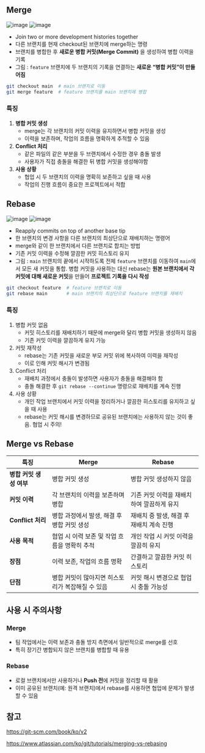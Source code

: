## Merge

![image](https://github.com/user-attachments/assets/00e756fa-3f30-4b0c-a57d-83f5cd64f070)
![image](https://github.com/user-attachments/assets/23b79710-b2d7-4da6-bc76-331eb0e6e569)

- Join two or more development histories together
- 다른 브랜치를 현재 checkout된 브랜치에 merge하는 명령
- 브랜치를 병합한 후 **새로운 병합 커밋(Merge Commit)** 을 생성하여 병합 이력을 기록
- 그림 : `feature` 브랜치에 두 브랜치의 기록을 연결하는 **새로운 “병합 커밋”이 만들어짐**

```bash
git checkout main  # main 브랜치로 이동
git merge feature  # feature 브랜치를 main 브랜치에 병합
```

### 특징

1. **병합 커밋 생성**
    - merge는 각 브랜치의 커밋 이력을 유지하면서 병합 커밋을 생성
    - 이력을 보존하며, 작업의 흐름을 명확하게 추적할 수 있음
2. **Conflict 처리**
    - 같은 파일의 같은 부분을 두 브랜치에서 수정한 경우 충돌 발생
    - 사용자가 직접 충돌을 해결한 뒤 병합 커밋을 생성해야함
3. **사용 상황**
    - 협업 시 두 브랜치의 이력을 명확히 보존하고 싶을 때 사용
    - 작업의 진행 흐름이 중요한 프로젝트에서 적합

## Rebase

![image](https://github.com/user-attachments/assets/a4a90f46-2e5d-472e-8079-cc7ae5baae27)
![image](https://github.com/user-attachments/assets/27428844-eab2-4d9b-8c6f-9d40c169ddc4)


- Reapply commits on top of another base tip
- 한 브랜치의 변경 사항을 다른 브랜치의 최상단으로 재배치하는 명령어
- merge와 같이 한 브랜치에서 다른 브랜치로 합치는 방법
- 기존 커밋 이력을 수정해 깔끔한 커밋 히스토리 유지
- 그림 : `main` 브랜치의 끝에서 시작하도록 전체 `feature` 브랜치를 이동하여 `main`에서 모든 새 커밋을 통합. 병합 커밋을 사용하는 대신 rebase는 **원본 브랜치에서 각 커밋에 대해 새로운 커밋**을 만들어 **프로젝트 기록을 다시 작성**

```bash
git checkout feature  # feature 브랜치로 이동
git rebase main       # main 브랜치의 최상단으로 feature 브랜치를 재배치
```

### 특징

1. 병합 커밋 없음
    - 커밋 히스토리를 재배치하기 때문에 merge와 달리 병합 커밋을 생성하지 않음
    - 기존 커밋 이력을 깔끔하게 유지 가능
2. 커밋 재작성
    - rebase는 기존 커밋을 새로운 부모 커밋 위에 복사하여 이력을 재작성
    - 이로 인해 커밋 해시가 변경됨
3. Conflict 처리
    - 재배치 과정에서 충돌이 발생하면 사용자가 충돌을 해결해야 함
    - 충돌 해결한 후 `git rebase --continue` 명령으로 재배치를 계속 진행
4. 사용 상황
    - 개인 작업 브랜치에서 커밋 이력을 정리하거나 깔끔한 히스토리를 유지하고 싶을 때 사용
    - rebase는 커밋 해시를 변경하므로 공유된 브랜치에는 사용하지 않는 것이 좋음. 협업 시 주의!

## **Merge vs Rebase**

| **특징** | **Merge** | **Rebase** |
| --- | --- | --- |
| **병합 커밋 생성 여부** | 병합 커밋 생성 | 병합 커밋 생성하지 않음 |
| **커밋 이력** | 각 브랜치의 이력을 보존하며 병합 | 기존 커밋 이력을 재배치하여 깔끔하게 유지 |
| **Conflict 처리** | 병합 과정에서 발생, 해결 후 병합 커밋 생성 | 재배치 중 발생, 해결 후 재배치 계속 진행 |
| **사용 목적** | 협업 시 이력 보존 및 작업 흐름을 명확히 추적 | 개인 작업 시 커밋 이력을 깔끔히 유지 |
| **장점** | 이력 보존, 작업의 흐름 명확 | 간결하고 깔끔한 커밋 히스토리 |
| **단점** | 병합 커밋이 많아지면 히스토리가 복잡해질 수 있음 | 커밋 해시 변경으로 협업 시 충돌 가능성 |

## **사용 시 주의사항**

### **Merge**

- 팀 작업에서는 이력 보존과 충돌 방지 측면에서 일반적으로 merge를 선호
- 특히 장기간 병합되지 않은 브랜치를 병합할 때 유용

### **Rebase**

- 로컬 브랜치에서만 사용하거나 **Push 전**에 커밋을 정리할 때 활용
- 이미 공유된 브랜치(예: 원격 브랜치)에서 rebase를 사용하면 협업에 문제가 발생할 수 있음

## 참고

https://git-scm.com/book/ko/v2

https://www.atlassian.com/ko/git/tutorials/merging-vs-rebasing
